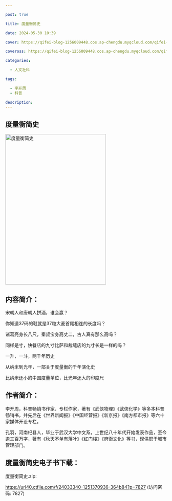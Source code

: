 ```yaml
---

post: true

title: 度量衡简史

date: 2024-05-30 10:39

cover: https://qifei-blog-1256009448.cos.ap-chengdu.myqcloud.com/qifei-blog/s33707502.jpg

coveross: https://qifei-blog-1256009448.cos.ap-chengdu.myqcloud.com/qifei-blog/s33707502.jpg

categories:

  - 人文社科

tags:

  - 李开周
  - 科普

description:
---
```


## 度量衡简史

<img alt="度量衡简史" class="aligncenter loading" data-was-processed="true" decoding="async" fetchpriority="high" height="471" src="https://qifei-blog-1256009448.cos.ap-chengdu.myqcloud.com/qifei-blog/s33707502.jpg" style="cursor: zoom-in;" width="314"/>

## 内容简介：

宋朝人和唐朝人拼酒，谁会赢？

你知道37码的鞋就是37粒大麦首尾相连的长度吗？

诸葛亮身长八尺，秦叔宝身高丈二，古人真有那么高吗？

同样是寸，快餐店的九寸比萨和裁缝店的九寸长是一样的吗？

一升，一斗，两千年历史

从纳米到光年，一部关于度量衡的千年演化史

比纳米还小的中国度量单位，比光年还大的印度尺

## 作者简介：

李开周，科普畅销书作家、专栏作家，著有《武侠物理》《武侠化学》等多本科普畅销书，并先后在《世界新闻报》《中国经营报》《新京报》《南方都市报》等六十家媒体开设专栏。

孔羽，河南杞县人，毕业于武汉大学中文系，上世纪八十年代开始发表作品，至今逾三百万字，著有《秋天不单有落叶》《红门楼》《府衙文化》等书，现供职于城市管理部门。

## 度量衡简史电子书下载：

度量衡简史.zip: 

https://url40.ctfile.com/f/24033340-1251370936-364b84?p=7827 (访问密码: 7827)
